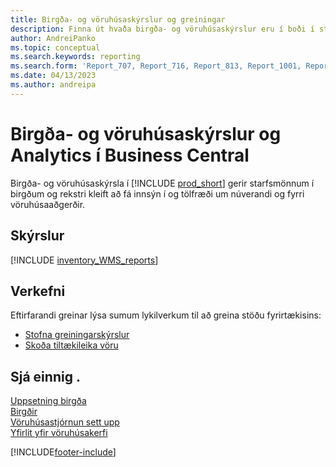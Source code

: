 ```yaml
---
title: Birgða- og vöruhúsaskýrslur og greiningar
description: Finna út hvaða birgða- og vöruhúsaskýrslur eru í boði í staðlaðri útgáfu Business Central til að halda utan um reksturinn.
author: AndreiPanko
ms.topic: conceptual
ms.search.keywords: reporting
ms.search.form: 'Report_707, Report_716, Report_813, Report_1001, Report_5807, Report_5808, Report_5809, Report_7313, Report_7319, Report_7320'
ms.date: 04/13/2023
ms.author: andreipa
---
```

# <a name="inventory-and-warehouse-reports-and-analytics-in-business-central"></a><a name="inventory-and-warehouse-reports-and-analytics-in-business-central"></a>Birgða- og vöruhúsaskýrslur og Analytics í Business Central

Birgða- og vöruhúsaskýrsla í [!INCLUDE [prod_short](includes/prod_short.md)] gerir starfsmönnum í birgðum og rekstri kleift að fá innsýn í og tölfræði um núverandi og fyrri vöruhúsaaðgerðir.  

## <a name="reports"></a><a name="reports"></a>Skýrslur
[!INCLUDE [inventory_WMS_reports](includes/inventory-WMS-reports-include.md)]


## <a name="tasks"></a><a name="tasks"></a>Verkefni

Eftirfarandi greinar lýsa sumum lykilverkum til að greina stöðu fyrirtækisins:

* [Stofna greiningarskýrslur](bi-how-create-analysis-views-reports.md)  
* [Skoða tiltækileika vöru](inventory-how-availability-overview.md)


## <a name="see-also"></a><a name="see-also"></a>Sjá einnig .

[Uppsetning birgða](inventory-setup-inventory.md)  
[Birgðir](inventory-manage-inventory.md)  
[Vöruhúsastjórnun sett upp](warehouse-setup-warehouse.md)  
[Yfirlit yfir vöruhúsakerfi](design-details-warehouse-management.md)

[!INCLUDE[footer-include](includes/footer-banner.md)]
